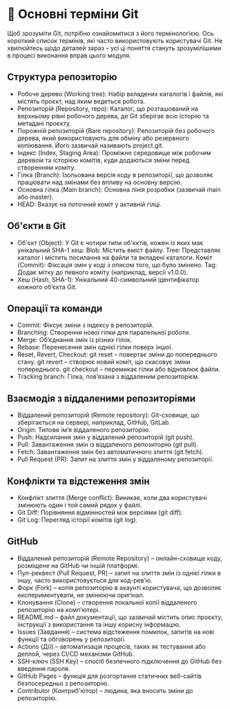 # 📖 Основні терміни Git

Щоб зрозуміти Git, потрібно ознайомитися з його термінологією. Ось короткий список термінів, які часто використовують користувачі Git. Не хвилюйтесь щодо деталей зараз – усі ці поняття стануть зрозумілішими в процесі виконання вправ цього модуля.

## Структура репозиторію

* Робоче дерево (Working tree): Набір вкладених каталогів і файлів, які містять проєкт, над яким ведеться робота.
* Репозиторій (Repository, repo): Каталог, що розташований на верхньому рівні робочого дерева, де Git зберігає всю історію та метадані проєкту.
* Порожній репозиторій (Bare repository): Репозиторій без робочого дерева, який використовують для обміну або резервного копіювання. Його зазвичай називають project.git.
* Індекс (Index, Staging Area): Проміжне середовище між робочим деревом та історією комітів, куди додаються зміни перед створенням коміту.
* Гілка (Branch): Ізольована версія коду в репозиторії, що дозволяє працювати над змінами без впливу на основну версію.
* Основна гілка (Main branch): Основна лінія розробки (зазвичай main або master).
* HEAD: Вказує на поточний коміт у активній гілці.

## Об'єкти в Git

* Об'єкт (Object): У Git є чотири типи об'єктів, кожен із яких має унікальний SHA-1 хеш:
Blob: Містить вміст файлу.
Tree: Представляє каталог і містить посилання на файли та вкладені каталоги.
Коміт (Commit): Фіксація змін у коді з описом того, що було змінено.
Tag: Додає мітку до певного коміту (наприклад, версії v1.0.0).
* Хеш (Hash, SHA-1): Унікальний 40-символьний ідентифікатор кожного об’єкта Git.

## Операції та команди

* Commit: Фіксує зміни з індексу в репозиторій.
* Branching: Створення нової гілки для паралельної роботи.
* Merge: Об’єднання змін із різних гілок.
* Rebase: Перенесення змін однієї гілки поверх іншої.
* Reset, Revert, Checkout:
git reset – повертає зміни до попереднього стану.
git revert – створює новий коміт, що скасовує зміни попереднього.
git checkout – перемикає гілки або відновлює файли.
* Tracking branch: Гілка, пов’язана з віддаленим репозиторієм.

## Взаємодія з віддаленими репозиторіями

* Віддалений репозиторій (Remote repository): Git-сховище, що зберігається на сервері, наприклад, GitHub, GitLab.
* Origin: Типове ім’я віддаленого репозиторію.
* Push: Надсилання змін у віддалений репозиторій (git push).
* Pull: Завантаження змін із віддаленого репозиторію (git pull).
* Fetch: Завантаження змін без автоматичного злиття (git fetch).
* Pull Request (PR): Запит на злиття змін у віддаленому репозиторії.

## Конфлікти та відстеження змін

* Конфлікт злиття (Merge conflict): Виникає, коли два користувачі змінюють один і той самий рядок у файлі.
* Git Diff: Порівняння відмінностей між версіями (git diff).
* Git Log: Перегляд історії комітів (git log).

## GitHub

* Віддалений репозиторій (Remote Repository) – онлайн-сховище коду, розміщене на GitHub чи іншій платформі.
* Пул-реквест (Pull Request, PR) – запит на злиття змін із однієї гілки в іншу, часто використовується для код-рев’ю.
* Форк (Fork) – копія репозиторію в акаунті користувача, що дозволяє експериментувати, не змінюючи оригінал.
* Клонування (Clone) – створення локальної копії віддаленого репозиторію на комп’ютері.
* README.md – файл документації, що зазвичай містить опис проєкту, інструкції з використання та іншу корисну інформацію.
* Issues (Завдання) – система відстеження помилок, запитів на нові функції та обговорень у репозиторії.
* Actions (Дії) – автоматизація процесів, таких як тестування або деплой, через CI/CD механізми GitHub.
* SSH-ключ (SSH Key) – спосіб безпечного підключення до GitHub без введення пароля.
* GitHub Pages – функція для розгортання статичних веб-сайтів безпосередньо з репозиторію.
* Contributor (Контриб'ютор) – людина, яка вносить зміни до репозиторію.
